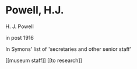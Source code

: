 # Powell, H.J.

H. J. Powell

in post 1916

In Symons' list of 'secretaries and other senior staff'

\[\[museum staff\]\] \[\[to research\]\]

